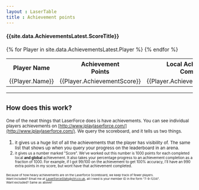 ```yaml
---
layout : LaserTable
title : Achievement points 
---
```




#### {{site.data.AchievementsLatest.ScoreTitle}}

<table class = "ScoreTable">
<tr><th>Player Name</th><th>Achievement<br/> Points </th><th> Local Achievements<br/>Completed</th> </tr>
{% for Player in site.data.AchievementsLatest.Player %}
<tr><td>{{Player.Name}}</td><td class = "number"> {{Player.AchievementScore}}</td><td class = "number">{{Player.AchievementsCompleted}}</td></tr>
{% endfor %}
</table>

-----

## <small>How does this work?</small>

<small>One of the neat things that LaserForce does is have achievements. You can see individual players achievements on [http://www.iplaylaserforce.com/](http://www.iplaylaserforce.com/). We query the scoreboard, and it tells us two things. </small>
1. <small> it gives us a huge list of all the achievements that the player has visibility of. The same list that shows up when you query your progress on the leaderboard in an arena.
2. <small> it gives us a number marked "Score". We've worked out this number is 1000 points for each completed local **and global** achievement. It also takes your percentage progress to an achievement completion as a fraction of 1000. For example, if I got 99/100 on the achievement to get 100% accuracy, I'll have an 990 extra points in my score, but wont have that achievement completed.

<small>Because of how heavy achievements are on the Laserforce Scoreboard, we keep track of fewer players.  <br/>
Want included? Email me at [LaserForceStats@ctri.co.uk](mailto:LaserForceStats@ctri.co.uk), all I need is your member ID in the form "7-9-1234". <br/>
Want excluded? Same as above!</small>
